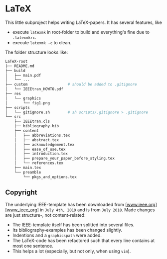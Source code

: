 # LaTeX

This little subproject helps writing LaTeX-papers.
It has several features, like

* execute `latexmk` in root-folder to build and everything's fine due to `.latexmkrc`.
* execute `latexmk -c` to clean.

The folder structure looks like:

```zsh
LaTeX-root
├── README.md
├── build
│   ├── main.pdf
│   └── ...
├── custom                  # should be added to .gitignore
│   └── IEEEtran_HOWTO.pdf
├── res
│   └── graphics
│       └── fig1.png
├── scripts
│   └── gitignore.sh        # sh scripts/.gitignore > .gitignore
└── src
    ├── IEEEtran.cls
    ├── bibliography.bib
    ├── content
    │   ├── abbreviations.tex
    │   ├── abstract.tex
    │   ├── acknowledgement.tex
    │   ├── ease_of_use.tex
    │   ├── introduction.tex
    │   ├── prepare_your_paper_before_styling.tex
    │   └── references.tex
    ├── main.tex
    └── preamble
        └── pkgs_and_options.tex

```

## Copyright

The underlying IEEE-template has been downloaded from [www.ieee.org][www_ieee_org] in `July 4th, 2019` and is from `July 2018`.
Made changes are just structure-, not content-related:

* The IEEE-template itself has been splitted into several files.
* Its bibliography-examples has been changed slightly.
* Indentions and a `graphicspath` were added.
* The LaTeX-code has been refactored such that every line contains at most one sentence.
* This helps a lot (especially, but not only, when using `vim`).

[www_ieee_org]: https://www.ieee.org/conferences/publishing/templates.html
